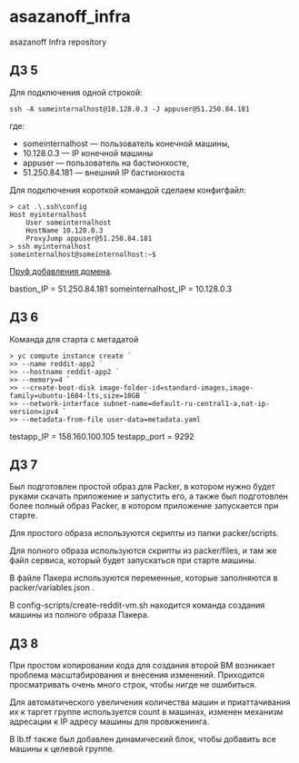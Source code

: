 # asazanoff_infra
asazanoff Infra repository

## ДЗ 5
Для подключения одной строкой:

    ssh -A someinternalhost@10.128.0.3 -J appuser@51.250.84.181

где:
* someinternalhost — пользователь конечной машины,
* 10.128.0.3 — IP конечной машины
* appuser — пользователь на бастионхосте,
* 51.250.84.181 — внешний IP бастионхоста

Для подключения короткой командой сделаем конфигфайл:

    > cat .\.ssh\config
    Host myinternalhost
        User someinternalhost
        HostName 10.128.0.3
        ProxyJump appuser@51.250.84.181
    > ssh myinternalhost
    someinternalhost@someinternalhost:~$

[Пруф добавления домена](https://xn--e1adnf2fb.xn--p1ai/labt-letsen-proof.PNG).

bastion_IP = 51.250.84.181
someinternalhost_IP = 10.128.0.3


## ДЗ 6

Команда для старта с метадатой

    > yc compute instance create `
    >> --name reddit-app2 `
    >> --hostname reddit-app2 `
    >> --memory=4 `
    >> --create-boot-disk image-folder-id=standard-images,image-family=ubuntu-1604-lts,size=10GB `
    >> --network-interface subnet-name=default-ru-central1-a,nat-ip-version=ipv4 `
    >> --metadata-from-file user-data=metadata.yaml


testapp_IP = 158.160.100.105
testapp_port = 9292

## ДЗ 7
Был подготовлен простой образ для Packer, в котором нужно будет руками скачать приложение и запустить его, а также был подготовлен более полный образ Packer, в котором приложение запускается при старте.

Для простого образа используются скрипты из папки packer/scripts.

Для полного образа используются скрипты из packer/files, и там же файл сервиса, который будет запускаться при старте машины.

В файле Пакера используются переменные, которые заполняются в packer/variables.json .

В config-scripts/create-reddit-vm.sh находится команда создания машины из полного образа Пакера.

## ДЗ 8
При простом копировании кода для создания второй ВМ возникает проблема масштабирования и внесения изменений. Приходится просматривать очень много строк, чтобы нигде не ошибиться.

Для автоматического увеличения количества машин и приаттачивания их к таргет группе используется count в машинах, изменен механизм адресации к IP адресу машины для провиженинга.

В lb.tf также был добавлен динамический блок, чтобы добавить все машины к целевой группе.
